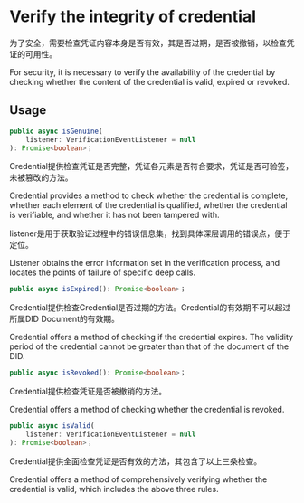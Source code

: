 # Verify the integrity of credential

为了安全，需要检查凭证内容本身是否有效，其是否过期，是否被撤销，以检查凭证的可用性。

For security, it is necessary to verify the availability of the credential by checking whether the content of the credential is valid, expired or revoked.

## Usage

```typescript
public async isGenuine(
	listener: VerificationEventListener = null
): Promise<boolean>；
```

Credential提供检查凭证是否完整，凭证各元素是否符合要求，凭证是否可验签，未被篡改的方法。

Credential provides a method to check whether the credential is complete, whether each element of the credential is qualified, whether the credential is verifiable, and whether it has not been tampered with.

listener是用于获取验证过程中的错误信息集，找到具体深层调用的错误点，便于定位。

Listener obtains the error information set in the verification process, and locates the points of failure of specific deep calls.

```typescript
public async isExpired(): Promise<boolean>；
```

Credential提供检查Credential是否过期的方法。Credential的有效期不可以超过所属DID Document的有效期。

Credential offers a method of checking if the credential expires. The validity period of the credential cannot be greater than that of the document of the DID.

```typescript
public async isRevoked(): Promise<boolean>；
```

Credential提供检查凭证是否被撤销的方法。

Credential offers a method of checking whether the credential is revoked.

```typescript
public async isValid(
	listener: VerificationEventListener = null
): Promise<boolean>；
```

Credential提供全面检查凭证是否有效的方法，其包含了以上三条检查。

Credential offers a method of comprehensively verifying whether the credential is valid, which includes the above three rules.
